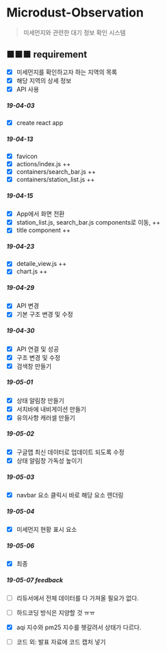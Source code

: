 # Microdust-Observation
> 미세먼지와 관련한 대기 정보 확인 시스템

## ■■■ requirement

- [x] 미세먼지를 확인하고자 하는 지역의 목록
- [x] 해당 지역의 상세 정보
- [x] API 사용

##### 19-04-03

- [x] create react app

##### 19-04-13

- [x] favicon
- [x] actions/index.js ++
- [x] containers/search_bar.js ++
- [x] containers/station_list.js ++

##### 19-04-15

- [x] App에서 화면 전환
- [x] station_list.js, search_bar.js components로 이동, ++
- [x] title component ++

##### 19-04-23

- [x] detaile_view.js ++
- [x] chart.js ++

##### 19-04-29

- [x] API 변경
- [x] 기본 구조 변경 및 수정

##### 19-04-30

- [x] API 연결 및 성공
- [x] 구조 변경 및 수정
- [x] 검색창 만들기

##### 19-05-01

- [x] 상태 알림창 만들기
- [x] 서치바에 내비게이션 만들기
- [x] 유의사항 캐러셀 만들기

##### 19-05-02

- [x] 구글맵 최신 데이터로 업데이트 되도록 수정
- [x] 상태 알림창 가독성 높이기

##### 19-05-03

- [x] navbar 요소 클릭시 바로 해당 요소 렌더링

##### 19-05-04

- [x] 미세먼지 현황 표시 요소

##### 19-05-06

- [x] 최종

##### 19-05-07 feedback

- [ ] 리듀서에서 전체 데이터를 다 가져올 필요가 없다. 
- [ ] 하드코딩 방식은 지양할 것 ㅠㅠ
- [x] aqi 지수와 pm25 지수를 헷갈려서 상태가 다르다.

- [ ] 코드 외: 발표 자료에 코드 캡처 넣기